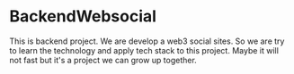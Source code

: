 # BackendWebsocial
This is backend project. We are develop a web3 social sites. So we are try to learn the technology and apply tech stack to this project. Maybe it will not fast but it's a project we can grow up together.

